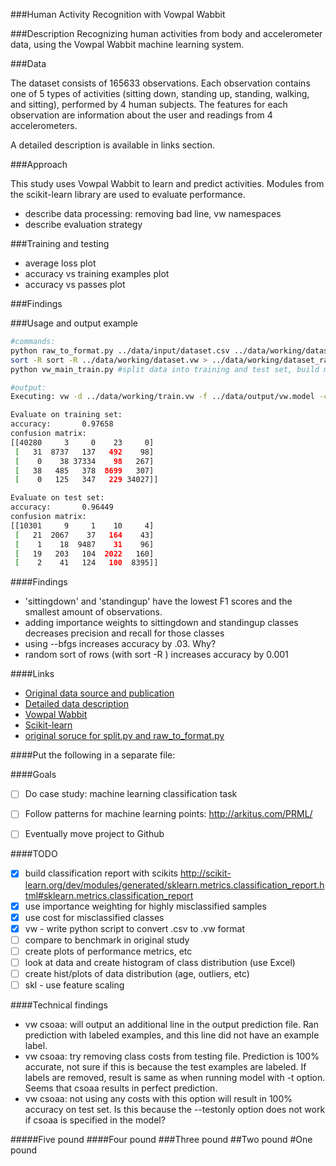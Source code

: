 ###Human Activity Recognition with Vowpal Wabbit


###Description
Recognizing human activities from body and accelerometer data, using the Vowpal Wabbit machine learning system.


###Data

The dataset consists of 165633 observations. Each observation contains one of 5 types of activities (sitting down, standing up, standing, walking, and sitting), performed by 4 human subjects. The features for each observation are information about the user and readings from 4 accelerometers.

A detailed description is available in links section.


###Approach

This study uses Vowpal Wabbit to learn and predict activities. Modules from the scikit-learn library are used to evaluate performance.



- describe data processing: removing bad line, vw namespaces
- describe evaluation strategy

###Training and testing

- average loss plot
- accuracy vs training examples plot
- accuracy vs passes plot



###Findings

###Usage and output example
```bash
#commands:
python raw_to_format.py ../data/input/dataset.csv ../data/working/dataset.vw vw #convert data to vw format
sort -R sort -R ../data/working/dataset.vw > ../data/working/dataset_rand.vw #randomize rows in dataset
python vw_main_train.py #split data into training and test set, build model, evaluate on test set

#output:
Executing: vw -d ../data/working/train.vw -f ../data/output/vw.model -c -k --oaa 5 --bfgs --loss_function logistic --passes 30 --quiet

Evaluate on training set:
accuracy:       0.97658
confusion matrix:
[[40280     3     0    23     0]
 [   31  8737   137   492    98]
 [    0    38 37334    98   267]
 [   38   485   378  8699   307]
 [    0   125   347   229 34027]]

Evaluate on test set:
accuracy:       0.96449
confusion matrix:
[[10301     9     1    10     4]
 [   21  2067    37   164    43]
 [    1    18  9487    31    96]
 [   19   203   104  2022   160]
 [    2    41   124   100  8395]]
```

####Findings
- 'sittingdown' and 'standingup' have the lowest F1 scores and the smallest amount of observations.
- adding importance weights to sittingdown and standingup classes decreases precision and recall for those classes
- using --bfgs increases accuracy by .03. Why?
- random sort of rows (with sort -R <filename>) increases accuracy by 0.001

####Links
- [Original data source and publication](http://groupware.les.inf.puc-rio.br/har)
- [Detailed data description](http://archive.ics.uci.edu/ml/datasets/Wearable+Computing%3A+Classification+of+Body+Postures+and+Movements+%28PUC-Rio%29)
- [Vowpal Wabbit](https://github.com/JohnLangford/vowpal_wabbit/wiki)
- [Scikit-learn](http://scikit-learn.org/stable/)
- [original soruce for split.py and raw_to_format.py](https://github.com/zygmuntz/phraug)



####Put the following in a separate file:

####Goals
- [ ] Do case study: machine learning classification task
- [ ] Follow patterns for machine learning points: http://arkitus.com/PRML/
- [ ] Eventually move project to Github 


####TODO
- [x] build classification report with scikits http://scikit-learn.org/dev/modules/generated/sklearn.metrics.classification_report.html#sklearn.metrics.classification_report
- [x] use importance weighting for highly misclassified samples
- [x] use cost for misclassified classes
- [x] vw - write python script to convert .csv to .vw format
- [ ] compare to benchmark in original study
- [ ] create plots of performance metrics, etc 
- [ ] look at data and create histogram of class distribution (use Excel)
- [ ] create hist/plots of data distribution (age, outliers, etc)
- [ ] skl - use feature scaling

####Technical findings
- vw csoaa: will output an additional line in the output prediction file. Ran prediction with labeled examples, and this line did not have an example label.
- vw csoaa: try removing class costs from testing file. Prediction is 100% accurate, not sure if this is because the test examples are labeled. If labels are removed, result is same as when running model with -t option. Seems that csoaa results in perfect prediction.
- vw csoaa: not using any costs with this option will result in 100% accuracy on test set. Is this because the --testonly option does not work if csoaa is specified in the model?


#####Five pound
####Four pound
###Three pound
##Two pound
#One pound